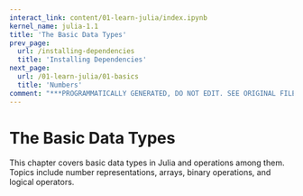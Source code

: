 ```yaml
---
interact_link: content/01-learn-julia/index.ipynb
kernel_name: julia-1.1
title: 'The Basic Data Types'
prev_page:
  url: /installing-dependencies
  title: 'Installing Dependencies'
next_page:
  url: /01-learn-julia/01-basics
  title: 'Numbers'
comment: "***PROGRAMMATICALLY GENERATED, DO NOT EDIT. SEE ORIGINAL FILES IN /content***"
---
```


# The Basic Data Types

This chapter covers basic data types in Julia and operations among them. Topics include number representations, arrays, binary operations, and logical operators.
